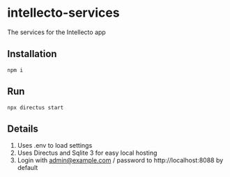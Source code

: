 # intellecto-services
The services for the Intellecto app

## Installation

```npm i```

## Run

```npx directus start```

## Details

1. Uses .env to load settings
2. Uses Directus and Sqlite 3 for easy local hosting
3. Login with admin@example.com / password to http://localhost:8088 by default